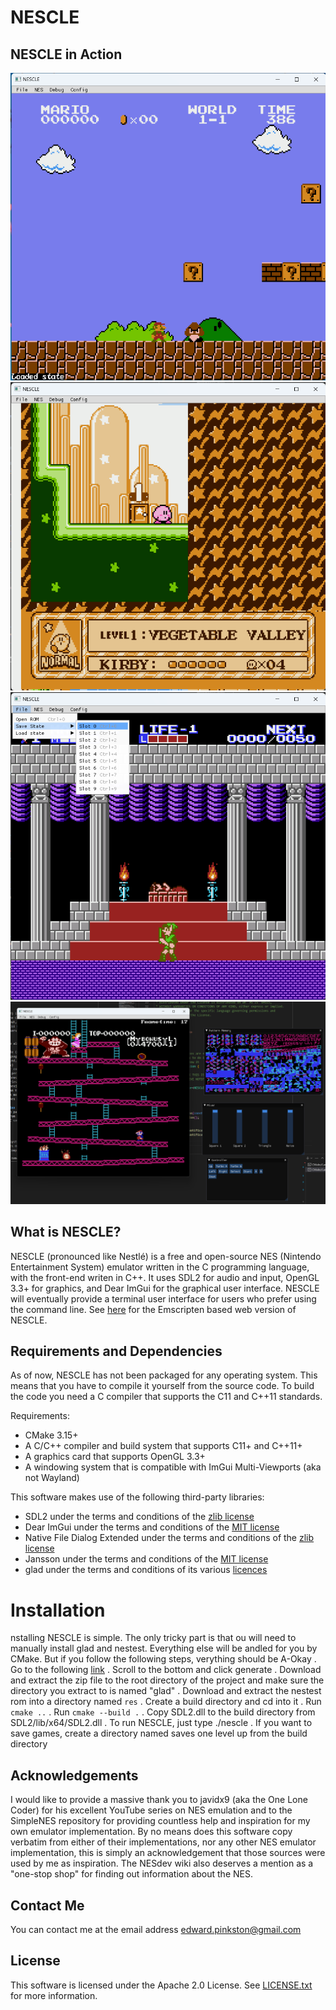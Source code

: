 # NESCLE
## NESCLE in Action
![mario](img/mario.png)
![kirby](img/kirby.png)
![zelda2](img/zelda2.png)
![dk](img/dk.png)

## What is NESCLE?
NESCLE (pronounced like Nestlé) is a free and open-source NES (Nintendo Entertainment System) emulator written in the C programming language, with the front-end writen in C++. It uses SDL2 for audio and input, OpenGL 3.3+ for graphics, and Dear ImGui for the graphical user interface. NESCLE will eventually provide a terminal user interface for users who prefer using the command line. See [here](https://github.com/bedhededdy/nescle-web) for the Emscripten based web version of NESCLE.

## Requirements and Dependencies
As of now, NESCLE has not been packaged for any operating system. This means that you have to compile it yourself from the source code.
To build the code you need a C compiler that supports the C11 and C++11
standards.

Requirements:
* CMake 3.15+
* A C/C++ compiler and build system that supports C11+ and C++11+
* A graphics card that supports OpenGL 3.3+
* A windowing system that is compatible with ImGui Multi-Viewports (aka not Wayland)

This software makes use of the following third-party libraries:
* SDL2 under the terms and conditions of the [zlib license](https://www.libsdl.org/license.php)
* Dear ImGui under the terms and conditions of the [MIT license](https://github.com/ocornut/imgui/blob/master/LICENSE.txt)
* Native File Dialog Extended under the terms and conditions of the [zlib license](https://github.com/btzy/nativefiledialog-extended/blob/master/LICENSE)
* Jansson under the terms and conditions of the [MIT license](https://github.com/akheron/jansson/blob/master/LICENSE)
* glad under the terms and conditions of its various [licences](https://github.com/Dav1dde/glad/blob/glad2/LICENSE)

# Installation
nstalling NESCLE is simple. The only tricky part is that
ou will need to manually install glad and nestest. Everything else will be
andled for you by CMake. But if you follow the following steps,
verything should be A-Okay
. Go to the following [link](https://glad.dav1d.de/#language=c&specification=gl&api=gl%3D3.3&api=gles1%3Dnone&api=gles2%3Dnone&api=glsc2%3Dnone&profile=core&loader=on)
. Scroll to the bottom and click generate
. Download and extract the zip file to the root directory of the project and make sure the directory you extract to is named "glad"
. Download and extract the nestest rom into a directory named `res`
. Create a build directory and cd into it
. Run `cmake ..`
. Run `cmake --build .`
. Copy SDL2.dll to the build directory from SDL2/lib/x64/SDL2.dll
. To run NESCLE, just type ./nescle
. If you want to save games, create a directory named saves one level up from the build directory

## Acknowledgements
I would like to provide a massive thank you to javidx9 (aka the One Lone Coder) for his excellent YouTube series
on NES emulation and to the SimpleNES repository for providing countless help and inspiration for my own emulator
implementation. By no means does this software copy verbatim from either of their implementations, nor any other
NES emulator implementation, this is simply an acknowledgement that those sources were used by me as inspiration.
The NESdev wiki also deserves a mention as a "one-stop shop" for finding out information about the NES.

## Contact Me
You can contact me at the email address <edward.pinkston@gmail.com>

## License
This software is licensed under the Apache 2.0 License. See [LICENSE.txt](LICENSE.txt) for more information.
